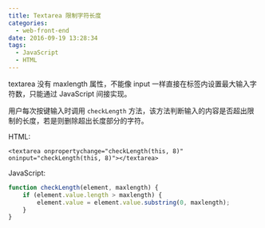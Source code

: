 ```yaml
---
title: Textarea 限制字符长度
categories:
  - web-front-end
date: 2016-09-19 13:28:34
tags:
  - JavaScript
  - HTML
---
```


textarea 没有 maxlength 属性，不能像 input 一样直接在标签内设置最大输入字符数，只能通过 JavaScript 间接实现。

用户每次按键输入时调用 `checkLength` 方法，该方法判断输入的内容是否超出限制的长度，若是则删除超出长度部分的字符。

<!-- more -->

HTML:

``` xhtml
<textarea onpropertychange="checkLength(this, 8)" oninput="checkLength(this, 8)"></textarea>
```

JavaScript:

``` js
function checkLength(element, maxlength) {
    if (element.value.length > maxlength) {
        element.value = element.value.substring(0, maxlength);
    }
}
```